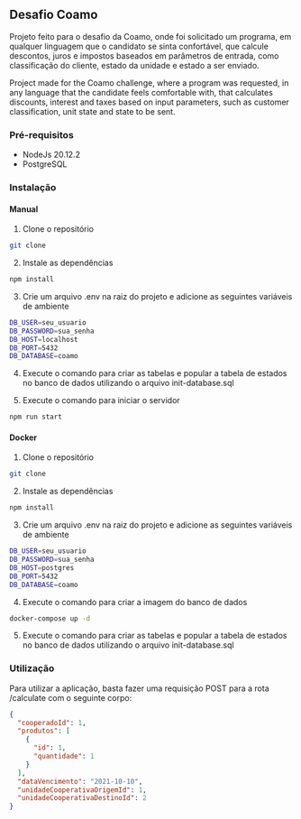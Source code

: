 ## Desafio Coamo

Projeto feito para o desafio da Coamo, onde foi solicitado um programa, em qualquer linguagem que o candidato se sinta confortável, que calcule descontos, juros e impostos baseados em parâmetros de entrada, como classificação do cliente, estado da unidade e estado a ser enviado.

Project made for the Coamo challenge, where a program was requested, in any language that the candidate feels comfortable with, that calculates discounts, interest and taxes based on input parameters, such as customer classification, unit state and state to be sent.

### Pré-requisitos
- NodeJs 20.12.2
- PostgreSQL

### Instalação
#### Manual
1. Clone o repositório
```sh
git clone
```

2. Instale as dependências
```sh
npm install
```

3. Crie um arquivo .env na raiz do projeto e adicione as seguintes variáveis de ambiente
```sh
DB_USER=seu_usuario
DB_PASSWORD=sua_senha
DB_HOST=localhost
DB_PORT=5432
DB_DATABASE=coamo
```

4. Execute o comando para criar as tabelas e popular a tabela de estados no banco de dados utilizando o arquivo init-database.sql

5. Execute o comando para iniciar o servidor
```sh
npm run start
```

#### Docker
1. Clone o repositório
```sh
git clone
```

2. Instale as dependências
```sh
npm install
```

3. Crie um arquivo .env na raiz do projeto e adicione as seguintes variáveis de ambiente
```sh
DB_USER=seu_usuario
DB_PASSWORD=sua_senha
DB_HOST=postgres
DB_PORT=5432
DB_DATABASE=coamo
```

4. Execute o comando para criar a imagem do banco de dados
```sh
docker-compose up -d
```

5. Execute o comando para criar as tabelas e popular a tabela de estados no banco de dados utilizando o arquivo init-database.sql

### Utilização
Para utilizar a aplicação, basta fazer uma requisição POST para a rota /calculate com o seguinte corpo:
```json
{
  "cooperadoId": 1,
  "produtos": [
    {
      "id": 1,
      "quantidade": 1
    }
  ],
  "dataVencimento": "2021-10-10",
  "unidadeCooperativaOrigemId": 1,
  "unidadeCooperativaDestinoId": 2
}
```
